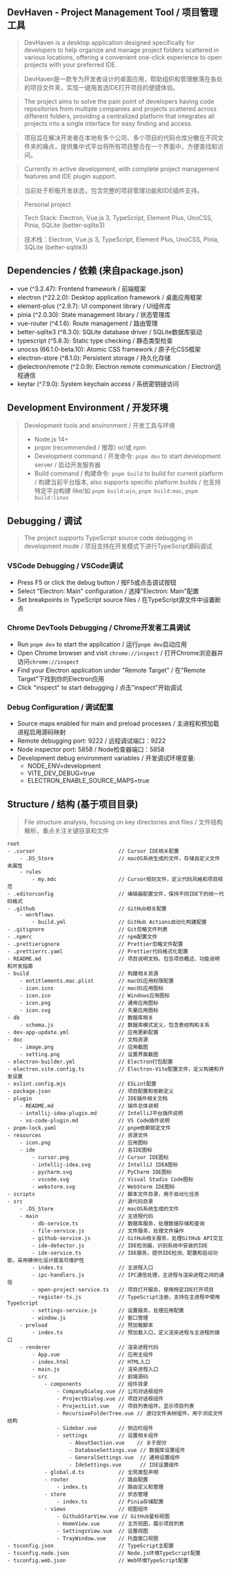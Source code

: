 ## DevHaven - Project Management Tool / 项目管理工具

> DevHaven is a desktop application designed specifically for developers to help organize and manage project folders scattered in various locations, offering a convenient one-click experience to open projects with your preferred IDE.

> DevHaven是一款专为开发者设计的桌面应用，帮助组织和管理散落在各处的项目文件夹，实现一键用首选IDE打开项目的便捷体验。

> The project aims to solve the pain point of developers having code repositories from multiple companies and projects scattered across different folders, providing a centralized platform that integrates all projects into a single interface for easy finding and access.

> 项目旨在解决开发者在本地有多个公司、多个项目的代码仓库分散在不同文件夹的痛点，提供集中式平台将所有项目整合在一个界面中，方便查找和访问。

> Currently in active development, with complete project management features and IDE plugin support.

> 当前处于积极开发状态，包含完整的项目管理功能和IDE插件支持。

> Personal project

> Tech Stack: Electron, Vue.js 3, TypeScript, Element Plus, UnoCSS, Pinia, SQLite (better-sqlite3)

> 技术栈：Electron, Vue.js 3, TypeScript, Element Plus, UnoCSS, Pinia, SQLite (better-sqlite3)



## Dependencies / 依赖 (来自package.json)

* vue (^3.2.47): Frontend framework / 前端框架
* electron (^22.2.0): Desktop application framework / 桌面应用框架
* element-plus (^2.9.7): UI component library / UI组件库
* pinia (^2.0.30): State management library / 状态管理库
* vue-router (^4.1.6): Route management / 路由管理
* better-sqlite3 (^8.3.0): SQLite database driver / SQLite数据库驱动
* typescript (^5.8.3): Static type checking / 静态类型检查
* unocss (66.1.0-beta.10): Atomic CSS framework / 原子化CSS框架
* electron-store (^8.1.0): Persistent storage / 持久化存储
* @electron/remote (^2.0.9): Electron remote communication / Electron远程通信
* keytar (^7.9.0): System keychain access / 系统密钥链访问


## Development Environment / 开发环境

> Development tools and environment / 开发工具与环境
> - Node.js 14+
> - pnpm (recommended / 推荐) or/或 npm
> - Development command / 开发命令: `pnpm dev` to start development server / 启动开发服务器
> - Build command / 构建命令: `pnpm build` to build for current platform / 构建当前平台版本, also supports specific platform builds / 也支持特定平台构建 like/如 `pnpm build:win`, `pnpm build:mac`, `pnpm build:linux`

## Debugging / 调试

> The project supports TypeScript source code debugging in development mode / 项目支持在开发模式下进行TypeScript源码调试

### VSCode Debugging / VSCode调试
- Press F5 or click the debug button / 按F5或点击调试按钮
- Select "Electron: Main" configuration / 选择"Electron: Main"配置
- Set breakpoints in TypeScript source files / 在TypeScript源文件中设置断点

### Chrome DevTools Debugging / Chrome开发者工具调试
- Run `pnpm dev` to start the application / 运行`pnpm dev`启动应用
- Open Chrome browser and visit `chrome://inspect` / 打开Chrome浏览器并访问`chrome://inspect`
- Find your Electron application under "Remote Target" / 在"Remote Target"下找到你的Electron应用
- Click "inspect" to start debugging / 点击"inspect"开始调试

### Debug Configuration / 调试配置
- Source maps enabled for main and preload processes / 主进程和预加载进程启用源码映射
- Remote debugging port: 9222 / 远程调试端口：9222
- Node inspector port: 5858 / Node检查器端口：5858
- Development debug environment variables / 开发调试环境变量:
  * NODE_ENV=development
  * VITE_DEV_DEBUG=true
  * ELECTRON_ENABLE_SOURCE_MAPS=true


## Structure / 结构 (基于项目目录)

> File structure analysis, focusing on key directories and files / 文件结构解析，重点关注关键目录和文件

```
root
- .cursor                           // Cursor IDE相关配置
    - .DS_Store                     // macOS系统生成的文件，存储自定义文件夹属性
    - rules
        - my.mdc                    // Cursor规则文件，定义代码风格和项目规范
- .editorconfig                     // 编辑器配置文件，保持不同IDE下的统一代码格式
- .github                           // GitHub相关配置
    - workflows
        - build.yml                 // GitHub Actions自动化构建配置
- .gitignore                        // Git忽略文件列表
- .npmrc                            // npm配置文件
- .prettierignore                   // Prettier忽略文件配置
- .prettierrc.yaml                  // Prettier代码格式化配置
- README.md                         // 项目说明文档，包含项目概述、功能说明和开发指南
- build                             // 构建相关资源
    - entitlements.mac.plist        // macOS应用权限配置
    - icon.icns                     // macOS应用图标
    - icon.ico                      // Windows应用图标
    - icon.png                      // 通用应用图标
    - icon.svg                      // 矢量应用图标
- db                                // 数据库相关
    - schema.js                     // 数据库模式定义，包含表结构和关系
- dev-app-update.yml                // 应用更新配置
- doc                               // 文档资源
    - image.png                     // 应用截图
    - setting.png                   // 设置界面截图
- electron-builder.yml              // Electron打包配置
- electron.vite.config.ts           // Electron-Vite配置文件，定义构建和开发设置
- eslint.config.mjs                 // ESLint配置
- package.json                      // 项目配置和依赖定义
- plugin                            // IDE插件相关文档
    - README.md                     // 插件总体说明
    - intellij-idea-plugin.md       // IntelliJ平台插件说明
    - vs-code-plugin.md             // VS Code插件说明
- pnpm-lock.yaml                    // pnpm依赖锁定文件
- resources                         // 资源文件
    - icon.png                      // 应用图标
    - ide                           // 各IDE图标
        - cursor.png                // Cursor IDE图标
        - intellij-idea.svg         // IntelliJ IDEA图标
        - pycharm.svg               // PyCharm IDE图标
        - vscode.svg                // Visual Studio Code图标
        - webstorm.svg              // WebStorm IDE图标
- scripts                           // 脚本文件目录，用于自动化任务
- src                               // 源代码目录
    - .DS_Store                     // macOS系统生成的文件
    - main                          // 主进程代码
        - db-service.ts             // 数据库服务，处理数据存储和查询
        - file-service.js           // 文件服务，处理文件操作
        - github-service.js         // GitHub相关服务，处理GitHub API交互
        - ide-detector.js           // IDE检测器，识别系统中安装的IDE
        - ide-service.ts            // IDE服务，提供IDE检测、配置和启动功能，采用模块化设计提高可维护性
        - index.ts                  // 主进程入口
        - ipc-handlers.js           // IPC通信处理，主进程与渲染进程之间的通信
        - open-project-service.ts   // 项目打开服务，使用特定IDE打开项目
        - register-ts.js            // TypeScript注册，支持在主进程中使用TypeScript
        - settings-service.js       // 设置服务，处理应用配置
        - window.js                 // 窗口管理
    - preload                       // 预加载脚本
        - index.ts                  // 预加载入口，定义渲染进程与主进程的接口
    - renderer                      // 渲染进程代码
        - App.vue                   // 应用主组件
        - index.html                // HTML入口
        - main.js                   // 渲染进程入口
        - src                       // 前端源码
            - components            // 组件目录
                - CompanyDialog.vue // 公司对话框组件
                - ProjectDialog.vue // 项目对话框组件
                - ProjectList.vue   // 项目列表组件，显示项目列表
                - RecursiveFolderTree.vue // 递归文件夹树组件，用于浏览文件结构
                - Sidebar.vue       // 侧边栏组件
                - settings          // 设置相关组件
                    - AboutSection.vue    // 关于部分
                    - DatabaseSettings.vue // 数据库设置组件
                    - GeneralSettings.vue  // 通用设置组件
                    - IdeSettings.vue      // IDE设置组件
            - global.d.ts           // 全局类型声明
            - router                // 路由配置
                - index.ts          // 路由定义和管理
            - store                 // 状态管理
                - index.ts          // Pinia存储配置
            - views                 // 视图组件
                - GithubStarView.vue // GitHub星标视图
                - HomeView.vue      // 主页视图，展示项目列表
                - SettingsView.vue  // 设置视图
                - TrayWindow.vue    // 托盘窗口视图
- tsconfig.json                     // TypeScript主配置
- tsconfig.node.json                // Node.js环境TypeScript配置
- tsconfig.web.json                 // Web环境TypeScript配置
```

